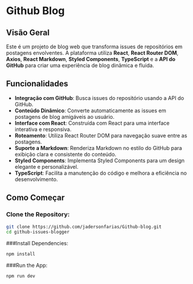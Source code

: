 # Github Blog

## Visão Geral
Este é um projeto de blog web que transforma issues de repositórios em postagens envolventes. A plataforma utiliza **React**, **React Router DOM**, **Axios**, **React Markdown**, **Styled Components**, **TypeScript** e a **API do GitHub** para criar uma experiência de blog dinâmica e fluida.

## Funcionalidades
- **Integração com GitHub**: Busca issues do repositório usando a API do GitHub.
- **Conteúdo Dinâmico**: Converte automaticamente as issues em postagens de blog amigáveis ao usuário.
- **Interface com React**: Construída com React para uma interface interativa e responsiva.
- **Roteamento**: Utiliza React Router DOM para navegação suave entre as postagens.
- **Suporte a Markdown**: Renderiza Markdown no estilo do GitHub para exibição clara e consistente do conteúdo.
- **Styled Components**: Implementa Styled Components para um design elegante e personalizável.
- **TypeScript**: Facilita a manutenção do código e melhora a eficiência no desenvolvimento.

## Como Começar


### Clone the Repository:
```bash
git clone https://github.com/jadersonfarias/Github-blog.git
cd github-issues-blogger
```

###Install Dependencies:
```bash
npm install
```

###Run the App:
```bash
npm run dev
```
